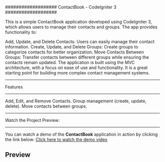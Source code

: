 ###################
ContactBook - CodeIgniter 3
###################

This is a simple ContactBook application developed using CodeIgniter 3, which allows users to manage their contacts and groups. The app provides functionality to:

Add, Update, and Delete Contacts: Users can easily manage their contact information.
Create, Update, and Delete Groups: Create groups to categorize contacts for better organization.
Move Contacts Between Groups: Transfer contacts between different groups while ensuring the contacts remain updated.
The application is built using the MVC architecture, with a focus on ease of use and functionality. It is a great starting point for building more complex contact management systems.

*******
Features
*******

Add, Edit, and Remove Contacts.
Group management (create, update, delete).
Move contacts between groups.

*******
Watch the Project Preview:
*******

You can watch a demo of the **ContactBook** application in action by clicking the link below:
[Click here to watch the demo video](previewVideo.mp4)


## Preview

<a src="https://www.youtube.com/embed/7kjcAfa0zX8?si=SqvDgYj1YXq8-yXL" target="_blank"></a>


